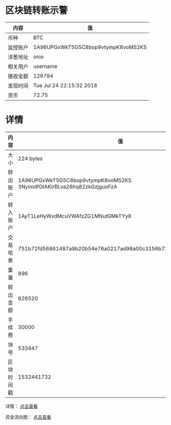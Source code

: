 ﻿# 区块链转账示警
|内容|值|
| ----- | ---- |
| 币种 | BTC |
|监控账户 | 1A96UPGxWkT5G5C8bop9vtympK8voMS2KS |
 |洋葱地址 | onio | 
 |相关用户 | username | 
|接收金额 | 129794 |
|发现时间 |Tue Jul 24 22:15:32 2018|
|货币 |72.75 |


# 详情
|内容|值|
| ---  |  ----- |
|大小   | 224 bytes |
|转出账户 |  1A96UPGxWkT5G5C8bop9vtympK8voMS2KS<br/>  3NyimdfGtAKirBLva26hq82zkGzjguoFzA<br/>  |
|转入账户 |  1AyT1LeHyWvdMcuVWAfzZG1MNutGMkTYy8<br/>  |
|交易哈希 | 751b72fd56861487a9b20b54e76a0217ad98a00c3156b73d8e89662e73e01c78 |
|重量 | 896 |
|转出金额 | 626520 |
|手续费 | 30000 |
|块号 |533447|
|区块时间戳 | 1532441732 |


详情： [点击查看]( https://blockchain.info/tx/751b72fd56861487a9b20b54e76a0217ad98a00c3156b73d8e89662e73e01c78)

资金流向图： [点击查看](https://blockchain.info/tree/362374909)